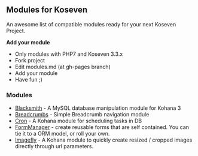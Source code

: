 ## Modules for Koseven

An awesome list of compatible modules ready for your next Koseven Project.

**Add your module**

- Only modules with PHP7 and Koseven 3.3.x
- Fork project
- Edit modules.md (at gh-pages branch)
- Add your module
- Have  fun ;)


### Modules

- [Blacksmith](https://github.com/themusicman/Blacksmith) - A MySQL database manipulation module for Kohana 3
- [Breadcrumbs](https://github.com/kierangraham/breadcrumbs) - Simple Breadcrumb navigation module
- [Cron](https://github.com/neo22s/kohana-cron) - A Kohana module for scheduling tasks in DB
- [FormManager](https://github.com/colinbm/kohana-formmanager) - create reusable forms that are self contained. You can tie it to a ORM model, or roll your own.
- [Imagefly](https://github.com/Bodom78/kohana-imagefly) - A Kohana module to quickly create resized / cropped images directly through url parameters.

